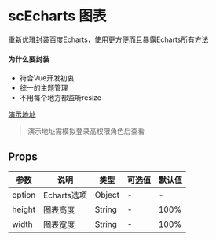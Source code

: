# scEcharts 图表
重新优雅封装百度Echarts，使用更方便而且暴露Echarts所有方法

#### 为什么要封装
- 符合Vue开发初衷
- 统一的主题管理
- 不用每个地方都监听resize

[演示地址](https://scui-plus.github.io/scui/vab/chart)
> 演示地址需模拟登录高权限角色后查看

## Props
|参数	|说明		|类型	|可选值	|默认值	|
|--		|--			|--		|--		|--		|
|option	|Echarts选项|Object	|-		|-		|
|height	|图表高度	|String	|-		|100%	|
|width	|图表宽度	|String	|-		|100%	|
